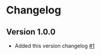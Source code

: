 # Changelog

## Version 1.0.0

- Added this version changelog [#1](https://github.com/tasamo23/daysnap/issues/1)
